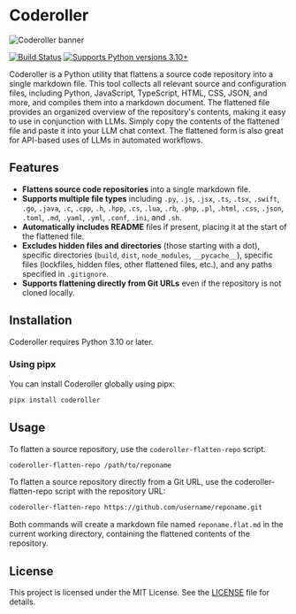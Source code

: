 # Coderoller

![Coderoller banner](https://raw.githubusercontent.com/btfranklin/coderoller/main/.github/social%20preview/coderoller_social_preview.jpg "Coderoller")

[![Build Status](https://github.com/btfranklin/coderoller/actions/workflows/python-package.yml/badge.svg)](https://github.com/btfranklin/coderoller/actions/workflows/python-package.yml) [![Supports Python versions 3.10+](https://img.shields.io/pypi/pyversions/coderoller.svg)](https://pypi.python.org/pypi/coderoller)

Coderoller is a Python utility that flattens a source code repository into a single markdown file. This tool collects all relevant source and configuration files, including Python, JavaScript, TypeScript, HTML, CSS, JSON, and more, and compiles them into a markdown document. The flattened file provides an organized overview of the repository's contents, making it easy to use in conjunction with LLMs. Simply copy the contents of the flattened file and paste it into your LLM chat context. The flattened form is also great for API-based uses of LLMs in automated workflows.

## Features

- **Flattens source code repositories** into a single markdown file.
- **Supports multiple file types** including `.py`, `.js`, `.jsx`, `.ts`, `.tsx`, `.swift`, `.go`, `.java`, `.c`, `.cpp`, `.h`, `.hpp`, `.cs`, `.lua`, `.rb`, `.php`, `.pl`, `.html`, `.css`, `.json`, `.toml`, `.md`, `.yaml`, `.yml`, `.conf`, `.ini`, and `.sh`.
- **Automatically includes README** files if present, placing it at the start of the flattened file.
- **Excludes hidden files and directories** (those starting with a dot), specific directories (`build`, `dist`, `node_modules`, `__pycache__`), specific files (lockfiles, hidden files, other flattened files, etc.), and any paths specified in `.gitignore`.
- **Supports flattening directly from Git URLs** even if the repository is not cloned locally.

## Installation

Coderoller requires Python 3.10 or later.

### Using pipx

You can install Coderoller globally using pipx:

```bash
pipx install coderoller
```

## Usage

To flatten a source repository, use the `coderoller-flatten-repo` script.

```bash
coderoller-flatten-repo /path/to/reponame
```

To flatten a source repository directly from a Git URL, use the coderoller-flatten-repo script with the repository URL:

```bash
coderoller-flatten-repo https://github.com/username/reponame.git
```

Both commands will create a markdown file named `reponame.flat.md` in the current working directory, containing the flattened contents of the repository.

## License

This project is licensed under the MIT License. See the [LICENSE](LICENSE) file for details.

